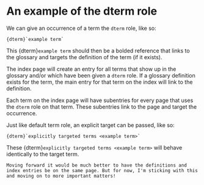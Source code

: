 # An example of the dterm role

We can give an occurrence of a term the `dterm` role, like so:
```
{dterm}`example term`
```

This {dterm}`example term` should then be a bolded reference that links to the glossary and targets the definition of the term (if it exists).

The index page will create an entry for all terms that show up in the glossary and/or which have been given a `dterm` role. If a glossary definition exists for the term, the main entry for that term on the index will link to the definition.

Each term on the index page will have subentries for every page that uses the `dterm` role on that term. These subentries link to the page and target the occurrence.

Just like default term role, an explicit target can be passed, like so:
```
{dterm}`explicitly targeted terms <example term>`
```

These {dterm}`explicitly targeted terms <example term>` will behave identically to the target term.

```{note}
Moving forward it would be much better to have the definitions and index entries be on the same page. But for now, I'm sticking with this and moving on to more important matters!
```
